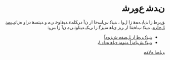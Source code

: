<div markdown="1" markdown="1" dir="rtl">

# ﻥﺪﺷ ﻉﻭﺮﺷ

ﻖﯾﺮﻃ ﺯﺍ ﺪﯾﺎﺑ ﻪﻤﻫ ﺯﺍ ﻝﻭﺍ ، ﺪﯿﻨﮐ ﺱﺎﺴﺣﺍ ﺍﺭ ﻥﺁ ﺩﺮﮑﻠﻤﻋ ﺪﯿﻫﺍﻮﺧ ﯽﻣ ﻭ ﺪﯿﺘﺴﻫ ﺩﺭﺍﻭ ﻩﺯﺎﺗ[ﺐﺼﻧ ﻞﺣﺍﺮﻣ](install.md).
ﺪﯿﻨﮐ ﺏﺎﺨﺘﻧﺍ ﺍﺭ ﺮﯾﺯ ﯼﺎﻫ ﻪﻨﯾﺰﮔ ﺯﺍ ﯽﮑﯾ ﺪﯿﻧﺍﻮﺗ ﯽﻣ ﻥﺁ ﺯﺍ ﺲﭘ:

-   [ﺪﯿﻨﮐ ﯽﻃ ﺍﺭ ﻞﺼﻔﻣ ﺵﺯﻮﻣﺁ](tutorial.md)
-   [ﺪﯿﻨﮐ ﺶﯾﺎﻣﺯﺁ ﻪﻧﻮﻤﻧ ﯼﺎﻫ ﻩﺩﺍﺩ ﺎﺑ](example_datasets/ontime.md)

[ﯽﻠﺻﺍ ﻪﻟﺎﻘﻣ](https://clickhouse.tech/docs/fa/getting_started/) <!--hide-->

</div>
